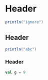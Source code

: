 # Header
```scala ignore
println("ignore")
```

## Header
```scala
println("abc")
```

### Header
```scala
val g = 9
```
